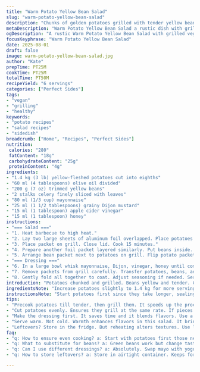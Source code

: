 ```yaml
---
title: "Warm Potato Yellow Bean Salad"
slug: "warm-potato-yellow-bean-salad"
description: "Chunks of golden potatoes grilled with tender yellow beans for a warm, rustic salad. Finished with a tangy, creamy dressing spiked with horseradish and apple cider vinegar. Celery adds crispness. No gluten, dairy, nuts. Barbecue packs smoky heat into foil packets. A vegetal twist swapping maple syrup and whole grain mustard with honey and grainy Dijon. Quick to grill alongside a steak or tofu. Mix, toss, serve warm or room temperature."
metaDescription: "Warm Potato Yellow Bean Salad a rustic dish with grilled potatoes beans and a creamy tangy dressing perfect for any gathering"
ogDescription: "A rustic Warm Potato Yellow Bean Salad with grilled veggies and creamy dressing ideal for warm weather meals"
focusKeyphrase: "Warm Potato Yellow Bean Salad"
date: 2025-08-01
draft: false
image: warm-potato-yellow-bean-salad.jpg
author: "Kate"
prepTime: PT25M
cookTime: PT25M
totalTime: PT50M
recipeYield: "6 servings"
categories: ["Perfect Sides"]
tags:
- "vegan"
- "grilling"
- "healthy"
keywords:
- "potato recipes"
- "salad recipes"
- "sidedish"
breadcrumb: ["Home", "Recipes", "Perfect Sides"]
nutrition: 
 calories: "280"
 fatContent: "18g"
 carbohydrateContent: "25g"
 proteinContent: "4g"
ingredients:
- "1.4 kg (3 lb) yellow-fleshed potatoes cut into eighths"
- "60 ml (4 tablespoons) olive oil divided"
- "200 g (7 oz) trimmed yellow beans"
- "2 stalks celery finely sliced with leaves"
- "80 ml (1/3 cup) mayonnaise"
- "25 ml (1 1/2 tablespoons) grainy Dijon mustard"
- "15 ml (1 tablespoon) apple cider vinegar"
- "15 ml (1 tablespoon) honey"
instructions:
- "=== Salad ==="
- "1. Heat barbecue to high heat."
- "2. Lay two large sheets of aluminum foil overlapped. Place potatoes in center. Drizzle with 40 ml (2 1/2 tablespoons) olive oil. Salt and pepper liberally. Seal tightly into a packet."
- "3. Place packet on grill. Close lid. Cook 15 minutes."
- "4. Prepare another foil packet layered similarly. Put beans inside. Drizzle with remaining 20 ml (1 1/2 tablespoons) olive oil. Season with salt and pepper. Seal well."
- "5. Arrange bean packet next to potatoes on grill. Flip potato packet once halfway through cooking. Close lid. Grill beans and potatoes together 10 more minutes, until tender."
- "=== Dressing ==="
- "6. In a large bowl whisk mayonnaise, Dijon, vinegar, honey until combined."
- "7. Remove packets from grill carefully. Transfer potatoes, beans, and celery into bowl with dressing."
- "8. Gently fold all together to coat. Adjust seasoning if needed. Serve warm or at room temperature."
introduction: "Potatoes chunked and grilled. Beans yellow and tender. Celery crisp and bright. A rough-hewn salad, warm and rustic. Dressing creamy with tang and sweetness, honey swapping maple, grainy Dijon sharp and textured instead of whole grain mustard. Foil packets on the barbecue. Steam, smoke, all in one. Flip the potatoes; the beans just need a bit less time, tender but still with snap. No fuss. Mix it all in the bowl, fold gently to not break the soft potatoes. Serve with grilled tomahawk or tofu if you want protein. No gluten, no nuts, no dairy. Just pure vegetable warmth and tang."
ingredientsNote: "Increase potatoes slightly to 1.4 kg for more servings or hearty portions. Use yellow-fleshed potatoes for balanced starch and buttery texture. Yellow beans can be replaced with green beans for color but lose the mild sweetness. Celery adds crunch and fresh aroma; leaves can be included or omitted depending on preference. For dressing, swap maple syrup to honey for a floral note, and use grainy Dijon instead of whole grain mustard, creating a sharper spread and more textured dressing. Olive oil split between potatoes and beans coats evenly and aids steaming under foil, trapping smoky heat from grill. Salt and pepper generously to build flavor in simple ingredients."
instructionsNote: "Start potatoes first since they take longer, sealing in foil traps moisture. Fifteen minutes initially at high heat ensures cooking begins deeply, flip to cook both sides evenly. Beans cook slightly less time—ten minutes total with potatoes—remain just tender and bright yellow. Keep foil packets sealed snugly for steam and smoke infusion. Use separate packets to allow even seasoning and cooking control. Dressing whisked while grill works frees hands, blending creamy mayo, sharp vinegar, mustard, and honey for balanced sweet-tart notes. Tossing warm vegetables with dressing lets flavors mingle, potatoes absorb some dressing, celery stays crisp. Best served warm or room temp, not cold, texture and flavor more vibrant. Adjust salt and pepper after mixing, as dressing and cooking soften bites."
tips:
- "Precook potatoes till tender, then grill them. It speeds up the process. Reduce grilling time for the beans. Keep an eye on them. They cook fast. Flavor builds with salt and pepper—don’t skip that part."
- "Cut potatoes evenly. Ensures they grill at the same rate. If pieces vary in size, some get mushy. Use good quality olive oil. Strong flavor enhances both potato and beans. Don't go cheap; it matters."
- "Make the dressing first. It saves time and it blends flavors. Use a whisk for a smooth mix—don’t rush. Adjust honey; balance the tang from vinegar. More sweetness next time? Save this info for later."
- "Serve warm. Not cold. Warmth enhances flavors in this salad. It brings out the sweetness of potatoes and beans. So, bring it to room temp if made earlier. Texture changes if cold."
- "Leftovers? Store in the fridge. But reheating alters textures. Use low heat to preserve flavor. Beans can go mushy easily. Consider adding fresh herbs before serving. Brightens up old salads."
faq:
- "q: How to ensure even cooking? a: Start with potatoes first those need longer. Then add beans. Keep everything sealed during grilling. Flip packets halfway steals flavor."
- "q: What to substitute for beans? a: Green beans work but change taste. Use broccoli for crunch. Carrots offer sweetness too. But cut them smaller, fast cooking."
- "q: Can I use different dressings? a: Absolutely. Swap mayo with yogurt for lighter feel. Mustard too, different types change flavor profile. Experiment till it feels right."
- "q: How to store leftovers? a: Store in airtight container. Keeps for a couple of days. Reheat gently to keep textures. Use in wraps or grain bowls later for a twist."

---
```

